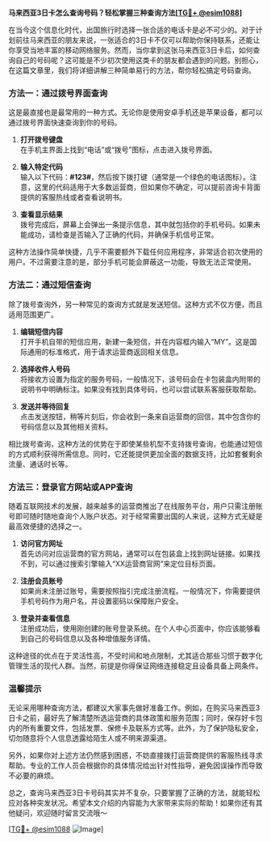 **马来西亚3日卡怎么查询号码？轻松掌握三种查询方法[[TG💪+ @esim1088](https://t.me/s/esim1088)]**

在当今这个信息化时代，出国旅行时选择一张合适的电话卡是必不可少的。对于计划前往马来西亚的朋友来说，一张适合的3日卡不仅可以帮助你保持联系，还能让你享受当地丰富的移动网络服务。然而，当你拿到这张马来西亚3日卡后，如何查询自己的号码呢？这可能是不少初次使用这类卡的朋友都会遇到的问题。别担心，在这篇文章里，我们将详细讲解三种简单易行的方法，帮你轻松搞定号码查询。

### 方法一：通过拨号界面查询

这是最直接也是最常用的一种方式。无论你是使用安卓手机还是苹果设备，都可以通过拨号界面快速查询到你的号码。

1. **打开拨号键盘**  
   在手机主界面上找到“电话”或“拨号”图标，点击进入拨号界面。
   
2. **输入特定代码**  
   输入以下代码：**#123#**，然后按下拨打键（通常是一个绿色的电话图标）。注意，这里的代码适用于大多数运营商，但如果你不确定，可以提前咨询卡背面提供的客服热线或者查看说明书。
   
3. **查看显示结果**  
   拨号完成后，屏幕上会弹出一条提示信息，其中就包括你的手机号码。如果未能成功，请检查是否输入了正确的代码，并确保手机信号正常。

这种方法操作简单快捷，几乎不需要额外下载任何应用程序，非常适合初次使用的用户。不过需要注意的是，部分手机可能会屏蔽这一功能，导致无法正常使用。

### 方法二：通过短信查询

除了拨号查询外，另一种常见的查询方式就是发送短信。这种方式不仅方便，而且适用范围更广。

1. **编辑短信内容**  
   打开手机自带的短信应用，新建一条短信，并在内容框内输入“MY”。这是国际通用的标准格式，用于请求运营商返回相关信息。
   
2. **选择收件人号码**  
   将接收方设置为指定的服务号码，一般情况下，该号码会在卡包装盒内附带的说明书中明确标注。如果没有找到具体号码，也可以尝试联系客服获取帮助。
   
3. **发送并等待回复**  
   点击发送按钮，稍等片刻后，你会收到一条来自运营商的回信，其中包含你的号码信息以及其他相关资料。

相比拨号查询，这种方法的优势在于即使某些机型不支持拨号查询，也能通过短信的方式顺利获得所需信息。同时，它还能提供更加全面的数据支持，比如套餐剩余流量、通话时长等。

### 方法三：登录官方网站或APP查询

随着互联网技术的发展，越来越多的运营商推出了在线服务平台，用户只需注册账号即可随时随地查询个人账户状态。对于经常需要出国的人来说，这种方式无疑是最高效便捷的选择之一。

1. **访问官方网址**  
   首先访问对应运营商的官方网站，通常可以在包装盒上找到网址链接。如果找不到，可以通过搜索引擎输入“XX运营商官网”来定位目标页面。
   
2. **注册会员账号**  
   如果尚未注册过账号，需要按照指引完成注册流程。一般情况下，你需要提供手机号码作为用户名，并设置密码以保障账户安全。
   
3. **登录并查看信息**  
   注册成功后，使用刚创建的账号登录系统。在个人中心页面中，你应该能够看到自己的号码信息以及各种增值服务详情。

这种途径的优点在于灵活性高，不受时间和地点限制，尤其适合那些习惯于数字化管理生活的现代人群。当然，前提是你得保证网络连接稳定且设备具备上网条件。

### 温馨提示

无论采用哪种查询方法，都建议大家事先做好准备工作。例如，在购买马来西亚3日卡之前，最好先了解清楚所选运营商的具体政策和服务范围；同时，保存好卡包内的所有重要文件，包括发票、保修卡及联系方式等。此外，为了保护隐私安全，切勿随意将个人信息透露给陌生人或不明来源渠道。

另外，如果你对上述方法仍然感到困惑，不妨直接拨打运营商提供的客服热线寻求帮助。专业的工作人员会根据你的具体情况给出针对性指导，避免因误操作而导致不必要的麻烦。

总之，查询马来西亚3日卡号码其实并不复杂，只要掌握了正确的方法，就能轻松应对各种突发状况。希望本文介绍的内容能为大家带来实际的帮助！如果你还有其他疑问，欢迎随时留言交流哦～

[[TG💪+ @esim1088](https://t.me/s/esim1088) ![Image](https://i.postimg.cc/4NQfJmqS/Snipaste-2025-05-13-00-14-12.png)]